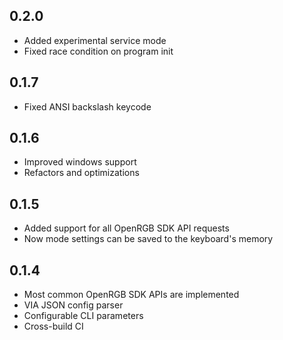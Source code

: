 ## 0.2.0

- Added experimental service mode
- Fixed race condition on program init

## 0.1.7

- Fixed ANSI backslash keycode

## 0.1.6

- Improved windows support
- Refactors and optimizations

## 0.1.5

- Added support for all OpenRGB SDK API requests
- Now mode settings can be saved to the keyboard's memory

## 0.1.4

- Most common OpenRGB SDK APIs are implemented
- VIA JSON config parser
- Configurable CLI parameters
- Cross-build CI